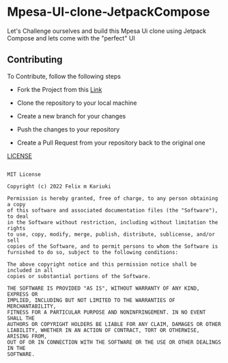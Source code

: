 # Mpesa-UI-clone-JetpackCompose

Let's Challenge ourselves and build this Mpesa Ui clone using Jetpack Compose and lets come with the "perfect" UI

## Contributing

To Contribute, follow the following steps

* Fork the Project from this [Link](https://github.com/Felix-Kariuki/Mpesa-UI-clone-JetpackCompose)

* Clone the repository to your local machine

* Create a new branch for your changes

* Push the changes to your repository

* Create a Pull Request from your repository back to the original one


[LICENSE](LICENSE)
```text

MIT License

Copyright (c) 2022 Felix m Kariuki

Permission is hereby granted, free of charge, to any person obtaining a copy
of this software and associated documentation files (the "Software"), to deal
in the Software without restriction, including without limitation the rights
to use, copy, modify, merge, publish, distribute, sublicense, and/or sell
copies of the Software, and to permit persons to whom the Software is
furnished to do so, subject to the following conditions:

The above copyright notice and this permission notice shall be included in all
copies or substantial portions of the Software.

THE SOFTWARE IS PROVIDED "AS IS", WITHOUT WARRANTY OF ANY KIND, EXPRESS OR
IMPLIED, INCLUDING BUT NOT LIMITED TO THE WARRANTIES OF MERCHANTABILITY,
FITNESS FOR A PARTICULAR PURPOSE AND NONINFRINGEMENT. IN NO EVENT SHALL THE
AUTHORS OR COPYRIGHT HOLDERS BE LIABLE FOR ANY CLAIM, DAMAGES OR OTHER
LIABILITY, WHETHER IN AN ACTION OF CONTRACT, TORT OR OTHERWISE, ARISING FROM,
OUT OF OR IN CONNECTION WITH THE SOFTWARE OR THE USE OR OTHER DEALINGS IN THE
SOFTWARE.
```



